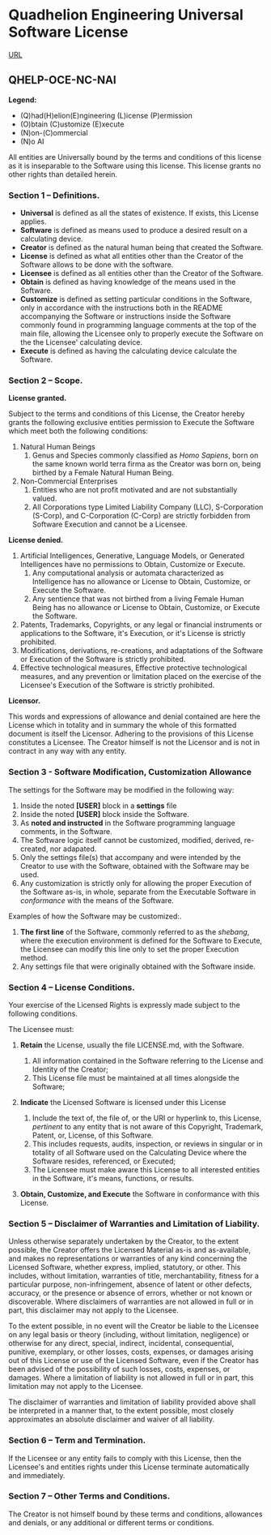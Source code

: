 # Quadhelion Engineering Universal Software License
[URL](https://www.quadhelion.engineering/qhelp-license.html)


## QHELP-OCE-NC-NAI

**Legend:**

* (Q)had(H)elion(E)ngineering (L)icense (P)ermission
* (O)btain (C)ustomize (E)xecute
* (N)on-(C)ommercial 
* (N)o AI

All entities are Universally bound by the terms and conditions of this license as it is inseparable to the Software using this license. This license grants no other rights than detailed herein.



### Section 1 – Definitions.

* **Universal** is defined as all the states of existence. If exists, this License applies.
* **Software** is defined as means used to produce a desired result on a calculating device.
* **Creator** is defined as the natural human being that created the Software.
* **License** is defined as what all entities other than the Creator of the Software allows to be done with the software.
* **Licensee** is defined as all entities other than the Creator of the Software.
* **Obtain** is defined as having knowledge of the means used in the Software.
* **Customize** is defined as setting particular conditions in the Software, only in accordance with the instructions both in the README accompanying the Software or instructions inside the Software commonly found in programming language comments at the top of the main file, allowing the Licensee only to properly execute the Software on the the Licensee' calculating device.
* **Execute** is defined as having the calculating device calculate the Software. 



### Section 2 – Scope.

**License granted.**

Subject to the terms and conditions of this License, the Creator hereby grants the following exclusive entities permission to Execute the Software which meet both the following conditions:

1. Natural Human Beings
     1. Genus and Species commonly classified as *Homo Sapiens*, born on the same known world terra firma as the Creator was born on, being birthed by a Female Natural Human Being.
2. Non-Commercial Enterprises
     1. Entities who are not profit motivated and are not substantially valued.
     2. All Corporations type Limited Liability Company (LLC), S-Corporation (S-Corp), and C-Corporation (C-Corp) are strictly forbidden from Software Execution and cannot be a Licensee.



**License denied.**

1. Artificial Intelligences, Generative, Language Models, or Generated Intelligences have no permissions to Obtain, Customize or Execute.
     1. Any computational analysis or automata characterized as Intelligence has no allowance or License to Obtain, Customize, or Execute the Software.
     2. Any sentience that was not birthed from a living Female Human Being has no allowance or License to Obtain, Customize, or Execute the Software.
2. Patents, Trademarks, Copyrights, or any legal or financial instruments or applications to the Software, it's Execution, or it's License is strictly prohibited.
3. Modifications, derivations, re-creations, and adaptations of the Software or Execution of the Software is strictly prohibited.
4. Effective technological measures, Effective protective technological measures, and any prevention or limitation placed on the exercise of the Licensee's Execution of the Software is strictly prohibited.



**Licensor.**

This words and expressions of allowance and denial contained are here the License which in totality and in summary the whole of this formatted document is itself the Licensor. Adhering to the provisions of this License constitutes a Licensee. The Creator himself is not the Licensor and is not in contract in any way with any entity.



### Section 3 - Software Modification, Customization Allowance

The settings for the Software may be modified in the following way:
1. Inside the noted **[USER]** block in a **settings** file
1. Inside the noted **[USER]** block inside the Software.
1. As **noted and instructed** in the Software programming language comments, in the Software.
1.  The Software logic itself cannot be customized, modified, derived, re-created, nor adapated.
1. Only the settings file(s) that accompany and were intended by the Creator to use with the Software, obtained with the Software may be used.
1. Any customization is strictly only for allowing the proper Execution of the Software as-is, in whole, separate from the Executable Software in *conformance* with the means of the Software.


Examples of how the Software may be customized:.
1. **The first line** of the Software, commonly referred to as the *shebang*, where the execution environment is defined for the Software to Execute, the Licensee can modify this line only to set the proper Execution method.
1. Any settings file that were originally obtained with the Software inside.





### Section 4 – License Conditions.

Your exercise of the Licensed Rights is expressly made subject to the following conditions.

The Licensee must:

1. **Retain** the License, usually the file LICENSE.md, with the Software. 
     1. All information contained in the Software referring to the License and Identity of the Creator;
     2. This License file must be maintained at all times alongside the Software;

2. **Indicate** the Licensed Software is licensed under this License
     1. Include the text of, the file of, or the URI or hyperlink to, this License, *pertinent* to any entity that is not aware of this Copyright, Trademark, Patent, or, License, of this Software.
     2. This includes requests, audits, inspection, or reviews in singular or in totality of all Software used on the Calculating Device where the Software resides, referenced, or Executed;
     3. The Licensee must make aware this License to all interested entities in the Software, it's means, functions, or results.
3. **Obtain, Customize, and Execute** the Software in conformance with this License.



### Section 5 – Disclaimer of Warranties and Limitation of Liability.

Unless otherwise separately undertaken by the Creator, to the extent possible, the Creator offers the Licensed Material as-is and as-available, and makes no representations or warranties of any kind concerning the Licensed Software, whether express, implied, statutory, or other. This includes, without limitation, warranties of title, merchantability, fitness for a particular purpose, non-infringement, absence of latent or other defects, accuracy, or the presence or absence of errors, whether or not known or discoverable. Where disclaimers of warranties are not allowed in full or in part, this disclaimer may not apply to the Licensee.

To the extent possible, in no event will the Creator be liable to the Licensee on any legal basis or theory (including, without limitation, negligence) or otherwise for any direct, special, indirect, incidental, consequential, punitive, exemplary, or other losses, costs, expenses, or damages arising out of this License or use of the Licensed Software, even if the Creator has been advised of the possibility of such losses, costs, expenses, or damages. Where a limitation of liability is not allowed in full or in part, this limitation may not apply to the Licensee.

The disclaimer of warranties and limitation of liability provided above shall be interpreted in a manner that, to the extent possible, most closely approximates an absolute disclaimer and waiver of all liability.



### Section 6 – Term and Termination.

If the Licensee or any entity fails to comply with this License, then the Licensee's and entities rights under this License terminate automatically and immediately.



### Section 7 – Other Terms and Conditions.

The Creator is not himself bound by these terms and conditions, allowances and denials, or any additional or different terms or conditions.





 

